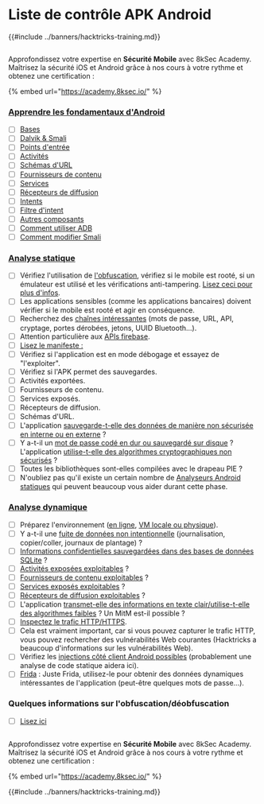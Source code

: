 # Liste de contrôle APK Android

{{#include ../banners/hacktricks-training.md}}

<figure><img src="/images/image (2).png" alt=""><figcaption></figcaption></figure>

Approfondissez votre expertise en **Sécurité Mobile** avec 8kSec Academy. Maîtrisez la sécurité iOS et Android grâce à nos cours à votre rythme et obtenez une certification :

{% embed url="https://academy.8ksec.io/" %}

### [Apprendre les fondamentaux d'Android](android-app-pentesting/#2-android-application-fundamentals)

- [ ] [Bases](android-app-pentesting/#fundamentals-review)
- [ ] [Dalvik & Smali](android-app-pentesting/#dalvik--smali)
- [ ] [Points d'entrée](android-app-pentesting/#application-entry-points)
- [ ] [Activités](android-app-pentesting/#launcher-activity)
- [ ] [Schémas d'URL](android-app-pentesting/#url-schemes)
- [ ] [Fournisseurs de contenu](android-app-pentesting/#services)
- [ ] [Services](android-app-pentesting/#services-1)
- [ ] [Récepteurs de diffusion](android-app-pentesting/#broadcast-receivers)
- [ ] [Intents](android-app-pentesting/#intents)
- [ ] [Filtre d'intent](android-app-pentesting/#intent-filter)
- [ ] [Autres composants](android-app-pentesting/#other-app-components)
- [ ] [Comment utiliser ADB](android-app-pentesting/#adb-android-debug-bridge)
- [ ] [Comment modifier Smali](android-app-pentesting/#smali)

### [Analyse statique](android-app-pentesting/#static-analysis)

- [ ] Vérifiez l'utilisation de [l'obfuscation](android-checklist.md#some-obfuscation-deobfuscation-information), vérifiez si le mobile est rooté, si un émulateur est utilisé et les vérifications anti-tampering. [Lisez ceci pour plus d'infos](android-app-pentesting/#other-checks).
- [ ] Les applications sensibles (comme les applications bancaires) doivent vérifier si le mobile est rooté et agir en conséquence.
- [ ] Recherchez des [chaînes intéressantes](android-app-pentesting/#looking-for-interesting-info) (mots de passe, URL, API, cryptage, portes dérobées, jetons, UUID Bluetooth...).
- [ ] Attention particulière aux [APIs firebase](android-app-pentesting/#firebase).
- [ ] [Lisez le manifeste :](android-app-pentesting/#basic-understanding-of-the-application-manifest-xml)
- [ ] Vérifiez si l'application est en mode débogage et essayez de "l'exploiter".
- [ ] Vérifiez si l'APK permet des sauvegardes.
- [ ] Activités exportées.
- [ ] Fournisseurs de contenu.
- [ ] Services exposés.
- [ ] Récepteurs de diffusion.
- [ ] Schémas d'URL.
- [ ] L'application [sauvegarde-t-elle des données de manière non sécurisée en interne ou en externe](android-app-pentesting/#insecure-data-storage) ?
- [ ] Y a-t-il un [mot de passe codé en dur ou sauvegardé sur disque](android-app-pentesting/#poorkeymanagementprocesses) ? L'application [utilise-t-elle des algorithmes cryptographiques non sécurisés](android-app-pentesting/#useofinsecureandordeprecatedalgorithms) ?
- [ ] Toutes les bibliothèques sont-elles compilées avec le drapeau PIE ?
- [ ] N'oubliez pas qu'il existe un certain nombre de [Analyseurs Android statiques](android-app-pentesting/#automatic-analysis) qui peuvent beaucoup vous aider durant cette phase.

### [Analyse dynamique](android-app-pentesting/#dynamic-analysis)

- [ ] Préparez l'environnement ([en ligne](android-app-pentesting/#online-dynamic-analysis), [VM locale ou physique](android-app-pentesting/#local-dynamic-analysis)).
- [ ] Y a-t-il une [fuite de données non intentionnelle](android-app-pentesting/#unintended-data-leakage) (journalisation, copier/coller, journaux de plantage) ?
- [ ] [Informations confidentielles sauvegardées dans des bases de données SQLite](android-app-pentesting/#sqlite-dbs) ?
- [ ] [Activités exposées exploitables](android-app-pentesting/#exploiting-exported-activities-authorisation-bypass) ?
- [ ] [Fournisseurs de contenu exploitables](android-app-pentesting/#exploiting-content-providers-accessing-and-manipulating-sensitive-information) ?
- [ ] [Services exposés exploitables](android-app-pentesting/#exploiting-services) ?
- [ ] [Récepteurs de diffusion exploitables](android-app-pentesting/#exploiting-broadcast-receivers) ?
- [ ] L'application [transmet-elle des informations en texte clair/utilise-t-elle des algorithmes faibles](android-app-pentesting/#insufficient-transport-layer-protection) ? Un MitM est-il possible ?
- [ ] [Inspectez le trafic HTTP/HTTPS](android-app-pentesting/#inspecting-http-traffic).
- [ ] Cela est vraiment important, car si vous pouvez capturer le trafic HTTP, vous pouvez rechercher des vulnérabilités Web courantes (Hacktricks a beaucoup d'informations sur les vulnérabilités Web).
- [ ] Vérifiez les [injections côté client Android possibles](android-app-pentesting/#android-client-side-injections-and-others) (probablement une analyse de code statique aidera ici).
- [ ] [Frida](android-app-pentesting/#frida) : Juste Frida, utilisez-le pour obtenir des données dynamiques intéressantes de l'application (peut-être quelques mots de passe...).

### Quelques informations sur l'obfuscation/déobfuscation

- [ ] [Lisez ici](android-app-pentesting/#obfuscating-deobfuscating-code)

<figure><img src="/images/image (2).png" alt=""><figcaption></figcaption></figure>

Approfondissez votre expertise en **Sécurité Mobile** avec 8kSec Academy. Maîtrisez la sécurité iOS et Android grâce à nos cours à votre rythme et obtenez une certification :

{% embed url="https://academy.8ksec.io/" %}

{{#include ../banners/hacktricks-training.md}}
